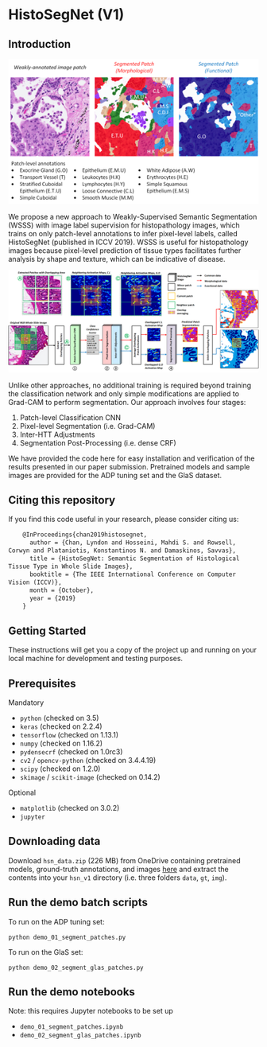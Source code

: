 # HistoSegNet (V1)

## Introduction
![](/img.png)

We propose a new approach to Weakly-Supervised Semantic Segmentation (WSSS) with image label supervision for histopathology images, which trains on only patch-level annotations to infer pixel-level labels, called HistoSegNet (published in ICCV 2019). WSSS is useful for histopathology images because pixel-level prediction of tissue types facilitates further analysis by shape and texture, which can be indicative of disease.

![](/method.png)

Unlike other approaches, no additional training is required beyond training the classification network and only simple modifications are applied to Grad-CAM to perform segmentation. Our approach involves four stages:

1. Patch-level Classification CNN
2. Pixel-level Segmentation (i.e. Grad-CAM)
3. Inter-HTT Adjustments
4. Segmentation Post-Processing (i.e. dense CRF)

We have provided the code here for easy installation and verification of the results presented in our paper submission. Pretrained models and sample images are provided for the ADP tuning set and the GlaS dataset.

## Citing this repository

If you find this code useful in your research, please consider citing us:

        @InProceedings{chan2019histosegnet,
          author = {Chan, Lyndon and Hosseini, Mahdi S. and Rowsell, Corwyn and Plataniotis, Konstantinos N. and Damaskinos, Savvas},
          title = {HistoSegNet: Semantic Segmentation of Histological Tissue Type in Whole Slide Images},
          booktitle = {The IEEE International Conference on Computer Vision (ICCV)},
          month = {October},
          year = {2019}
        }


## Getting Started

These instructions will get you a copy of the project up and running on your local machine for development and testing purposes.

## Prerequisites

Mandatory

* `python` (checked on 3.5)
* `keras` (checked on 2.2.4)
* `tensorflow` (checked on 1.13.1)
* `numpy` (checked on 1.16.2)
* `pydensecrf` (checked on 1.0rc3)
* `cv2` / `opencv-python` (checked on 3.4.4.19)
* `scipy` (checked on 1.2.0)
* `skimage` / `scikit-image` (checked on 0.14.2)

Optional

* `matplotlib` (checked on 3.0.2)
* `jupyter`

## Downloading data

Download `hsn_data.zip` (226 MB) from OneDrive containing pretrained models, ground-truth annotations, and images [here](https://drive.google.com/open?id=1jG1ojQKmvGjjjrRhCkaH0FDWM61tSgjL) and extract the contents into your `hsn_v1` directory (i.e. three folders `data`, `gt`, `img`).

## Run the demo batch scripts

To run on the ADP tuning set:
```
python demo_01_segment_patches.py
```

To run on the GlaS set:
```
python demo_02_segment_glas_patches.py
```

## Run the demo notebooks
Note: this requires Jupyter notebooks to be set up
* `demo_01_segment_patches.ipynb`
* `demo_02_segment_glas_patches.ipynb`